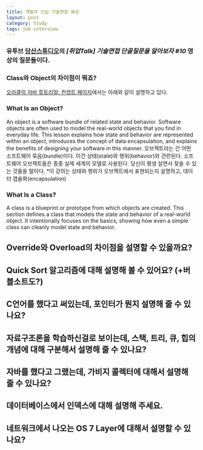 ```yaml
---
title: 개발자 신입 기술면접 예상
layout: post
category: Study
tags: job-interview
---
```


### 유투브 [당산스튜디오](https://www.youtube.com/channel/UCO9XtqH5kjfQGn9rotDS0aA)의 *[취업Talk] 기술면접 단골질문을 알아보자 #10* 영상의 질문들이다.

### Class와 Object의 차이점이 뭐죠?
[오라클의 자바 튜토리얼: 컨셉트 페이지](https://docs.oracle.com/javase/tutorial/java/concepts/index.html)에서는 아래와 같이 설명하고 있다.

### What Is an Object?
An object is a software bundle of related state and behavior. Software objects are often used to model the real-world objects that you find in everyday life. This lesson explains how state and behavior are represented within an object, introduces the concept of data encapsulation, and explains the benefits of designing your software in this manner.
오브젝트라는 건 어떤 소프트웨어 묶음(bundle)이다. 이건 상태(state)와 행위(behavior)와 관련된다. 소프트웨어 오브젝트들은 종종 실제 세계의 모델로 사용된다. 당신이 평생 살면서 찾을 수 있는 것들을 말이다. *이 강의는 상태와 행위가 오브젝트에서 표현되는지 설명하고, 데이터 캡슐화(encapsulation)

### What Is a Class?
A class is a blueprint or prototype from which objects are created. This section defines a class that models the state and behavior of a real-world object. It intentionally focuses on the basics, showing how even a simple class can cleanly model state and behavior.

## Override와 Overload의 차이점을 설명할 수 있을까요?

## Quick Sort 알고리즘에 대해 설명해 볼 수 있어요? (+버블소트도?)

## C언어를 했다고 써있는데, 포인터가 뭔지 설명해 줄  수 있나요?

## 자료구조론을 학습하신걸로 보이는데, 스택, 트리, 큐, 힙의 개념에 대해 구분해서 설명해 줄 수 있나요?

## 자바를 했다고 그랬는데, 가비지 콜렉터에 대해서 설명해 줄 수 있나요?

## 데이터베이스에서 인덱스에 대해 설명해 주세요.

## 네트워크에서 나오는 OS 7 Layer에 대해서 설명할 수 있나요?
